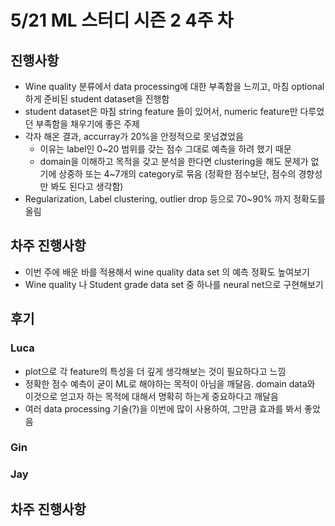 # 5/21 ML 스터디 시즌 2 4주 차

## 진행사항

* Wine quality 분류에서 data processing에 대한 부족함을 느끼고, 마침 optional하게 준비된 student dataset을 진행함
* student dataset은 마침 string feature 들이 있어서, numeric feature만 다루었던 부족함을 채우기에 좋은 주제
* 각자 해온 결과, accurray가 20%을 안정적으로 못넘겼었음
  * 이유는 label인 0~20 범위를 갖는 점수 그대로 예측을 하려 했기 때문
  * domain을 이해하고 목적을 갖고 분석을 한다면 clustering을 해도 문제가 없기에 상중하 또는 4~7개의 category로 묶음 (정확한 점수보단, 점수의 경향성만 봐도 된다고 생각함)
* Regularization, Label clustering, outlier drop 등으로 70~90% 까지 정확도를 올림

## 차주 진행사항

* 이번 주에 배운 바를 적용해서 wine quality data set 의 예측 정확도 높여보기
* Wine quality 나 Student grade data set 중 하나를 neural net으로 구현해보기


## 후기

### Luca
- plot으로 각 feature의 특성을 더 깊게 생각해보는 것이 필요하다고 느낌
- 정확한 점수 예측이 굳이 ML로 해야하는 목적이 아님을 깨달음. domain data와 이것으로 얻고자 하는 목적에 대해서 명확히 하는게 중요하다고 깨달음
- 여러 data processing 기술(?)을 이번에 많이 사용하여, 그만큼 효과를 봐서 좋았음

### Gin


### Jay


## 차주 진행사항
